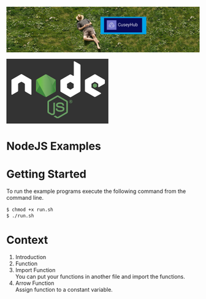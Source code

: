 ![CuseyHub](https://github.com/cusey/ImageForWiki/blob/master/Logos/CuseyHub_Banner_Small.jpg)

![NodeJs Logo](https://github.com/cusey/ImageForWiki/blob/master/Logos/NodeJS.PNG)

# NodeJS Examples

# Getting Started    
To run the example programs execute the following command from the command line.      

```
$ chmod +x run.sh
$ ./run.sh
```

# Context      
1. Introduction     
2. Function     
3. Import Function     
    You can put your functions in another file and import the functions.      
4. Arrow Function     
    Assign function to a constant variable.    
